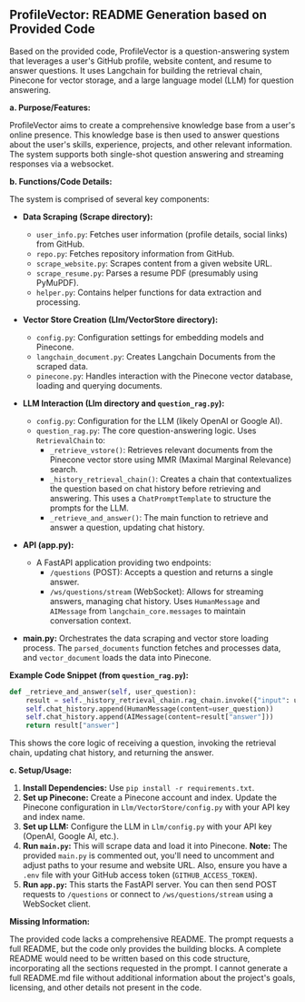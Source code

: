 ## ProfileVector: README Generation based on Provided Code

Based on the provided code, ProfileVector is a question-answering system that leverages a user's GitHub profile, website content, and resume to answer questions.  It uses Langchain for building the retrieval chain, Pinecone for vector storage, and a large language model (LLM) for question answering.

**a. Purpose/Features:**

ProfileVector aims to create a comprehensive knowledge base from a user's online presence. This knowledge base is then used to answer questions about the user's skills, experience, projects, and other relevant information.  The system supports both single-shot question answering and streaming responses via a websocket.

**b. Functions/Code Details:**

The system is comprised of several key components:

* **Data Scraping (Scrape directory):**
    * `user_info.py`: Fetches user information (profile details, social links) from GitHub.
    * `repo.py`: Fetches repository information from GitHub.
    * `scrape_website.py`: Scrapes content from a given website URL.
    * `scrape_resume.py`: Parses a resume PDF (presumably using PyMuPDF).
    * `helper.py`:  Contains helper functions for data extraction and processing.

* **Vector Store Creation (Llm/VectorStore directory):**
    * `config.py`: Configuration settings for embedding models and Pinecone.
    * `langchain_document.py`: Creates Langchain Documents from the scraped data.
    * `pinecone.py`:  Handles interaction with the Pinecone vector database, loading and querying documents.

* **LLM Interaction (Llm directory and `question_rag.py`):**
    * `config.py`: Configuration for the LLM (likely OpenAI or Google AI).
    * `question_rag.py`:  The core question-answering logic.  Uses `RetrievalChain` to:
        * `_retrieve_vstore()`:  Retrieves relevant documents from the Pinecone vector store using MMR (Maximal Marginal Relevance) search.
        * `_history_retrieval_chain()`: Creates a chain that contextualizes the question based on chat history before retrieving and answering. This uses a `ChatPromptTemplate` to structure the prompts for the LLM.
        * `_retrieve_and_answer()`:  The main function to retrieve and answer a question, updating chat history.


* **API (app.py):**
    * A FastAPI application providing two endpoints:
        * `/questions` (POST): Accepts a question and returns a single answer.
        * `/ws/questions/stream` (WebSocket):  Allows for streaming answers, managing chat history.  Uses `HumanMessage` and `AIMessage` from `langchain_core.messages` to maintain conversation context.

* **main.py:** Orchestrates the data scraping and vector store loading process.  The `parsed_documents` function fetches and processes data, and `vector_document` loads the data into Pinecone.


**Example Code Snippet (from `question_rag.py`):**

```python
def _retrieve_and_answer(self, user_question):
    result = self._history_retrieval_chain.rag_chain.invoke({"input": user_question, "chat_history": self.chat_history})
    self.chat_history.append(HumanMessage(content=user_question))
    self.chat_history.append(AIMessage(content=result["answer"]))
    return result["answer"]
```

This shows the core logic of receiving a question, invoking the retrieval chain, updating chat history, and returning the answer.


**c. Setup/Usage:**

1. **Install Dependencies:**  Use `pip install -r requirements.txt`.
2. **Set up Pinecone:** Create a Pinecone account and index.  Update the Pinecone configuration in `Llm/VectorStore/config.py` with your API key and index name.
3. **Set up LLM:** Configure the LLM in `Llm/config.py` with your API key (OpenAI, Google AI, etc.).
4. **Run `main.py`:** This will scrape data and load it into Pinecone.  **Note:**  The provided `main.py` is commented out, you'll need to uncomment and adjust paths to your resume and website URL.  Also, ensure you have a `.env` file with your GitHub access token (`GITHUB_ACCESS_TOKEN`).
5. **Run `app.py`:** This starts the FastAPI server. You can then send POST requests to `/questions` or connect to `/ws/questions/stream` using a WebSocket client.


**Missing Information:**

The provided code lacks a comprehensive README.  The prompt requests a full README, but the code only provides the building blocks.  A complete README would need to be written based on this code structure, incorporating all the sections requested in the prompt.  I cannot generate a full README.md file without additional information about the project's goals, licensing, and other details not present in the code.
